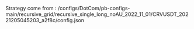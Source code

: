Strategy come from : /configs/DotCom/pb-configs-main/recursive_grid/recursive_single_long_noAU_2022_11_01/CRVUSDT_20221205045203_a2f8c/config.json
